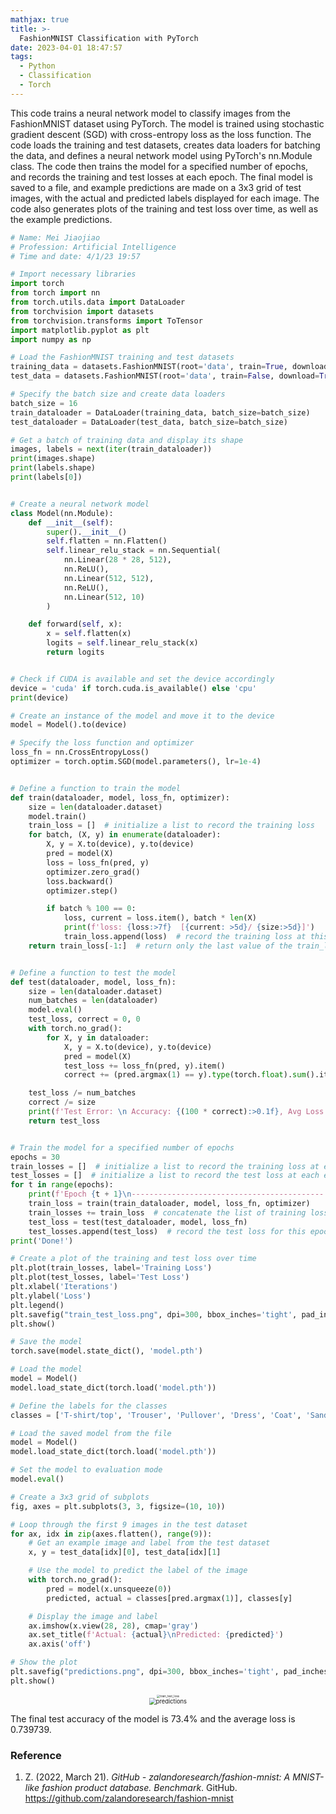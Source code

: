 ```yaml
---
mathjax: true
title: >-
  FashionMNIST Classification with PyTorch
date: 2023-04-01 18:47:57
tags:
  - Python
  - Classification
  - Torch
---
```


This code trains a neural network model to classify images from the FashionMNIST dataset using PyTorch. The model is trained using stochastic gradient descent (SGD) with cross-entropy loss as the loss function. The code loads the training and test datasets, creates data loaders for batching the data, and defines a neural network model using PyTorch's nn.Module class. The code then trains the model for a specified number of epochs, and records the training and test losses at each epoch. The final model is saved to a file, and example predictions are made on a 3x3 grid of test images, with the actual and predicted labels displayed for each image. The code also generates plots of the training and test loss over time, as well as the example predictions.

```python
# Name: Mei Jiaojiao
# Profession: Artificial Intelligence
# Time and date: 4/1/23 19:57

# Import necessary libraries
import torch
from torch import nn
from torch.utils.data import DataLoader
from torchvision import datasets
from torchvision.transforms import ToTensor
import matplotlib.pyplot as plt
import numpy as np

# Load the FashionMNIST training and test datasets
training_data = datasets.FashionMNIST(root='data', train=True, download=True, transform=ToTensor())
test_data = datasets.FashionMNIST(root='data', train=False, download=True, transform=ToTensor())

# Specify the batch size and create data loaders
batch_size = 16
train_dataloader = DataLoader(training_data, batch_size=batch_size)
test_dataloader = DataLoader(test_data, batch_size=batch_size)

# Get a batch of training data and display its shape
images, labels = next(iter(train_dataloader))
print(images.shape)
print(labels.shape)
print(labels[0])


# Create a neural network model
class Model(nn.Module):
    def __init__(self):
        super().__init__()
        self.flatten = nn.Flatten()
        self.linear_relu_stack = nn.Sequential(
            nn.Linear(28 * 28, 512),
            nn.ReLU(),
            nn.Linear(512, 512),
            nn.ReLU(),
            nn.Linear(512, 10)
        )

    def forward(self, x):
        x = self.flatten(x)
        logits = self.linear_relu_stack(x)
        return logits


# Check if CUDA is available and set the device accordingly
device = 'cuda' if torch.cuda.is_available() else 'cpu'
print(device)

# Create an instance of the model and move it to the device
model = Model().to(device)

# Specify the loss function and optimizer
loss_fn = nn.CrossEntropyLoss()
optimizer = torch.optim.SGD(model.parameters(), lr=1e-4)


# Define a function to train the model
def train(dataloader, model, loss_fn, optimizer):
    size = len(dataloader.dataset)
    model.train()
    train_loss = []  # initialize a list to record the training loss
    for batch, (X, y) in enumerate(dataloader):
        X, y = X.to(device), y.to(device)
        pred = model(X)
        loss = loss_fn(pred, y)
        optimizer.zero_grad()
        loss.backward()
        optimizer.step()

        if batch % 100 == 0:
            loss, current = loss.item(), batch * len(X)
            print(f'loss: {loss:>7f}  [{current: >5d}/ {size:>5d}]')
            train_loss.append(loss)  # record the training loss at this iteration
    return train_loss[-1:]  # return only the last value of the train_loss list


# Define a function to test the model
def test(dataloader, model, loss_fn):
    size = len(dataloader.dataset)
    num_batches = len(dataloader)
    model.eval()
    test_loss, correct = 0, 0
    with torch.no_grad():
        for X, y in dataloader:
            X, y = X.to(device), y.to(device)
            pred = model(X)
            test_loss += loss_fn(pred, y).item()
            correct += (pred.argmax(1) == y).type(torch.float).sum().item()

    test_loss /= num_batches
    correct /= size
    print(f'Test Error: \n Accuracy: {(100 * correct):>0.1f}, Avg Loss: {test_loss:>8f}\n')
    return test_loss


# Train the model for a specified number of epochs
epochs = 30
train_losses = []  # initialize a list to record the training loss at each epoch
test_losses = []  # initialize a list to record the test loss at each epoch
for t in range(epochs):
    print(f'Epoch {t + 1}\n-------------------------------------------')
    train_loss = train(train_dataloader, model, loss_fn, optimizer)
    train_losses += train_loss  # concatenate the list of training losses from this epoch
    test_loss = test(test_dataloader, model, loss_fn)
    test_losses.append(test_loss)  # record the test loss for this epoch
print('Done!')

# Create a plot of the training and test loss over time
plt.plot(train_losses, label='Training Loss')
plt.plot(test_losses, label='Test Loss')
plt.xlabel('Iterations')
plt.ylabel('Loss')
plt.legend()
plt.savefig("train_test_loss.png", dpi=300, bbox_inches='tight', pad_inches=0.1, transparent=True)
plt.show()

# Save the model
torch.save(model.state_dict(), 'model.pth')

# Load the model
model = Model()
model.load_state_dict(torch.load('model.pth'))

# Define the labels for the classes
classes = ['T-shirt/top', 'Trouser', 'Pullover', 'Dress', 'Coat', 'Sandal', 'Shirt', 'Sneaker', 'Bag', 'Ankle boot']

# Load the saved model from the file
model = Model()
model.load_state_dict(torch.load('model.pth'))

# Set the model to evaluation mode
model.eval()

# Create a 3x3 grid of subplots
fig, axes = plt.subplots(3, 3, figsize=(10, 10))

# Loop through the first 9 images in the test dataset
for ax, idx in zip(axes.flatten(), range(9)):
    # Get an example image and label from the test dataset
    x, y = test_data[idx][0], test_data[idx][1]

    # Use the model to predict the label of the image
    with torch.no_grad():
        pred = model(x.unsqueeze(0))
        predicted, actual = classes[pred.argmax(1)], classes[y]

    # Display the image and label
    ax.imshow(x.view(28, 28), cmap='gray')
    ax.set_title(f'Actual: {actual}\nPredicted: {predicted}')
    ax.axis('off')

# Show the plot
plt.savefig("predictions.png", dpi=300, bbox_inches='tight', pad_inches=0.1, transparent=True)
plt.show()
```

<div style="text-align:center"><img src="FashionMNIST-Classification-with-PyTorch-Training-and-Testing-with-Loss-Plotting/train_test_loss.png" alt="train_test_loss" style="zoom:33%;" /></div> 

<div style="text-align:center">     <img src="FashionMNIST-Classification-with-PyTorch-Training-and-Testing-with-Loss-Plotting/predictions.png" alt="predictions" style="zoom:67%;" /> </div>

The final test accuracy of the model is 73.4% and the average loss is 0.739739.

### Reference

1. Z. (2022, March 21). *GitHub - zalandoresearch/fashion-mnist: A MNIST-like fashion product database. Benchmark*. GitHub. https://github.com/zalandoresearch/fashion-mnist











